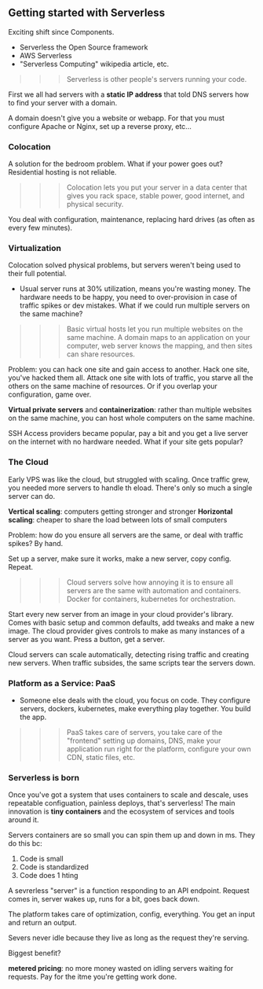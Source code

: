 ## Getting started with Serverless

Exciting shift since Components.
- Serverless the Open Source framework
- AWS Serverless
- "Serverless Computing" wikipedia article, etc.

>>> Serverless is other people's servers running your code.

First we all had servers with a **static IP address** that told DNS servers how to find your server with a domain.

A domain doesn't give you a website or webapp. For that you must configure Apache or Nginx, set up a reverse proxy, etc...

### Colocation
A solution for the bedroom problem. What if your power goes out? Residential hosting is not reliable.

>>> Colocation lets you put your server in a data center that gives you rack space, stable power, good internet, and physical security.

You deal with configuration, maintenance, replacing hard drives (as often as every few minutes).

### Virtualization
Colocation solved physical problems, but servers weren't being used to their full potential.
- Usual server runs at 30% utilization, means you're wasting money. The hardware needs to be happy, you need to over-provision in case of traffic spikes or dev mistakes. What if we could run multiple servers on the same machine?

>>> Basic virtual hosts let you run multiple websites on the same machine. A domain maps to an application on your computer, web server knows the mapping, and then sites can share resources.

Problem: you can hack one site and gain access to another. Hack one site, you've hacked them all. Attack one site with lots of traffic, you starve all the others on the same machine of resources. Or if you overlap your configuration, game over.

**Virtual private servers** and **containerization**: rather than multiple websites on the same machine, you can host whole computers on the same machine.

SSH Access providers became popular, pay a bit and you get a live server on the internet with no hardware needed. What if your site gets popular?

### The Cloud
Early VPS was like the cloud, but struggled with scaling. Once traffic grew, you needed more servers to handle th eload. There's only so much a single server can do.

**Vertical scaling**: computers getting stronger and stronger
**Horizontal scaling**: cheaper to share the load between lots of small computers

Problem: how do you ensure all servers are the same, or deal with traffic spikes? By hand.

Set up a server, make sure it works, make a new server, copy config. Repeat.

>>> Cloud servers solve how annoying it is to ensure all servers are the same with automation and containers. Docker for containers, kubernetes for orchestration.

Start every new server from an image in your cloud provider's library. Comes with basic setup and common defaults, add tweaks and make a new image. The cloud provider gives controls to make as many instances of a server as you want. Press a button, get a server.

Cloud servers can scale automatically, detecting rising traffic and creating new servers. When traffic subsides, the same scripts tear the servers down.

### Platform as a Service: PaaS
- Someone else deals with the cloud, you focus on code. They configure servers, dockers, kubernetes, make everything play together. You build the app.

>>> PaaS takes care of servers, you take care of the "frontend" setting up domains, DNS, make your application run right for the platform, configure your own CDN, static files, etc.

### Serverless is born
Once you've got a system that uses containers to scale and descale, uses repeatable configuation, painless deploys, that's serverless!
The main innovation is **tiny containers** and the ecosystem of services and tools around it.

Servers containers are so small you can spin them up and down in ms. They do this bc:

1. Code is small
2. Code is standardized
3. Code does 1 hting

A sevrerless "server" is a function responding to an API endpoint. Request comes in, server wakes up, runs for a bit, goes back down.

The platform takes care of optimization, config, everything. You get an input and return an output.

Severs never idle because they live as long as the request they're serving.

Biggest benefit?

**metered pricing**: no more money wasted on idling servers waiting for requests. Pay for the itme you're getting work done.

